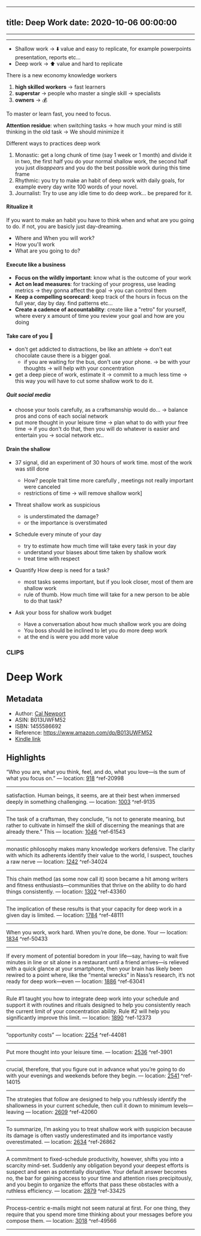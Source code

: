 
---
title: Deep Work
date: 2020-10-06 00:00:00
---
---
---


- Shallow work -> ⬇️ value and easy to replicate, for example powerpoints presentation, reports etc...
- Deep work -> ⬆️ value and hard to replicate

There is a new economy knowledge workers
1. **high skilled workers** -> fast learners
2. **superstar** -> people who master a single skill -> specialists
3. **owners** -> 💰

To master or learn fast, you need to focus. 

**Attention residue**: when switching tasks -> how much your mind is still thinking in the old task -> We should minimize it

Different ways to practices deep work

1. Monastic: get a long chunk of time (say 1 week or 1 month) and divide it in two, the first half you do your normal shallow work, the second half you just *disappears* and you do the best possible work during this time frame
2. Rhythmic: you try to make an habit of deep work with daily goals, for example every day write 100 words of your novel. 
3. Journalist: Try to use any idle time to do deep work... be prepared for it.

#### Ritualize it
If you want to make an habit you have to think when and what are you going to do. if not, you are basicly just day-dreaming.
- Where and When you will work?
- How you'll work
- What are you going to do?

#### Execute like a business

- **Focus on the wildly important**: know what is the outcome of your work
- **Act on lead measures**: for tracking of your progress, use leading metrics -> they gonna affect the goal -> you can control them
- **Keep a compelling scorecard**: keep track of the hours in focus on the full year, day by day. find patterns etc...
- **Create a cadence of accountability**: create like a "retro" for yourself, where every x amount of time you review your goal and how are you doing

#### Take care of you 🧠

- don't get addicted to distractions, be like an athlete -> don't eat chocolate cause there is a bigger goal.
	- if you are waiting for the bus, don't  use your phone. -> be with your thoughts -> will help with your concentration
- get a deep piece of work, estimate it -> commit to a much less time -> this way you will have to cut some shallow work to do it.


##### Quit social media
- choose your tools carefully, as a craftsmanship would do... -> balance pros and cons of each social network
- put more thought in your leisure time -> plan what to do with your free time -> if you don't do that, then you will do whatever is easier and entertain you -> social network etc..

#### Drain the shallow

- 37 signal, did an experiment  of 30 hours of work time. most of the work was still done
	- How?  people trait time more carefully , meetings not really important were canceled
	- restrictions of time -> will remove shallow work]
- Threat shallow work as suspicious
	- is understimated the damage?
	- or the importance is overstimated

- Schedule every minute of your day
	- try to estimate how much time will take every task in your day
	- understand your biases about time taken by shallow work
	- treat time with respect

- Quantify How deep is need for a task?
	- most tasks seems important, but if you look closer, most of them are shallow work
	- rule of thumb. How much time will take for a new person to be able to do that task?

- Ask your boss for shallow work budget
	- Have a conversation about how much shallow work you are doing
	- You boss should be inclined to let you do more deep work
	- at the end is were you add more value


### CLIPS

# Deep Work
## Metadata
* Author: [Cal Newport](https://www.amazon.com/Cal-Newport/e/B001IGNR0U/ref=dp_byline_cont_ebooks_1)
* ASIN: B013UWFM52
* ISBN: 1455586692
* Reference: https://www.amazon.com/dp/B013UWFM52
* [Kindle link](kindle://book?action=open&asin=B013UWFM52)

## Highlights
“Who you are, what you think, feel, and do, what you love—is the sum of what you focus on.” — location: [918](kindle://book?action=open&asin=B013UWFM52&location=918) ^ref-20998

---
satisfaction. Human beings, it seems, are at their best when immersed deeply in something challenging. — location: [1003](kindle://book?action=open&asin=B013UWFM52&location=1003) ^ref-9135

---
The task of a craftsman, they conclude, “is not to generate meaning, but rather to cultivate in himself the skill of discerning the meanings that are already there.” This — location: [1046](kindle://book?action=open&asin=B013UWFM52&location=1046) ^ref-61543

---
monastic philosophy makes many knowledge workers defensive. The clarity with which its adherents identify their value to the world, I suspect, touches a raw nerve — location: [1242](kindle://book?action=open&asin=B013UWFM52&location=1242) ^ref-34024

---
This chain method (as some now call it) soon became a hit among writers and fitness enthusiasts—communities that thrive on the ability to do hard things consistently. — location: [1302](kindle://book?action=open&asin=B013UWFM52&location=1302) ^ref-43360

---
The implication of these results is that your capacity for deep work in a given day is limited. — location: [1784](kindle://book?action=open&asin=B013UWFM52&location=1784) ^ref-48111

---
When you work, work hard. When you’re done, be done. Your — location: [1834](kindle://book?action=open&asin=B013UWFM52&location=1834) ^ref-50433

---
If every moment of potential boredom in your life—say, having to wait five minutes in line or sit alone in a restaurant until a friend arrives—is relieved with a quick glance at your smartphone, then your brain has likely been rewired to a point where, like the “mental wrecks” in Nass’s research, it’s not ready for deep work—even — location: [1886](kindle://book?action=open&asin=B013UWFM52&location=1886) ^ref-63041

---
Rule #1 taught you how to integrate deep work into your schedule and support it with routines and rituals designed to help you consistently reach the current limit of your concentration ability. Rule #2 will help you significantly improve this limit. — location: [1890](kindle://book?action=open&asin=B013UWFM52&location=1890) ^ref-12373

---
“opportunity costs” — location: [2254](kindle://book?action=open&asin=B013UWFM52&location=2254) ^ref-44081

---
Put more thought into your leisure time. — location: [2536](kindle://book?action=open&asin=B013UWFM52&location=2536) ^ref-3901

---
crucial, therefore, that you figure out in advance what you’re going to do with your evenings and weekends before they begin. — location: [2541](kindle://book?action=open&asin=B013UWFM52&location=2541) ^ref-14015

---
The strategies that follow are designed to help you ruthlessly identify the shallowness in your current schedule, then cull it down to minimum levels—leaving — location: [2609](kindle://book?action=open&asin=B013UWFM52&location=2609) ^ref-42060

---
To summarize, I’m asking you to treat shallow work with suspicion because its damage is often vastly underestimated and its importance vastly overestimated. — location: [2634](kindle://book?action=open&asin=B013UWFM52&location=2634) ^ref-26862

---
A commitment to fixed-schedule productivity, however, shifts you into a scarcity mind-set. Suddenly any obligation beyond your deepest efforts is suspect and seen as potentially disruptive. Your default answer becomes no, the bar for gaining access to your time and attention rises precipitously, and you begin to organize the efforts that pass these obstacles with a ruthless efficiency. — location: [2879](kindle://book?action=open&asin=B013UWFM52&location=2879) ^ref-33425

---
Process-centric e-mails might not seem natural at first. For one thing, they require that you spend more time thinking about your messages before you compose them. — location: [3018](kindle://book?action=open&asin=B013UWFM52&location=3018) ^ref-49566

---
